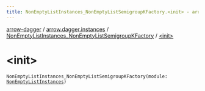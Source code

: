 ```yaml
---
title: NonEmptyListInstances_NonEmptyListSemigroupKFactory.<init> - arrow-dagger
---
```


[arrow-dagger](../../index.html) / [arrow.dagger.instances](../index.html) / [NonEmptyListInstances_NonEmptyListSemigroupKFactory](index.html) / [&lt;init&gt;](./-init-.html)

# &lt;init&gt;

`NonEmptyListInstances_NonEmptyListSemigroupKFactory(module: `[`NonEmptyListInstances`](../-non-empty-list-instances/index.html)`)`